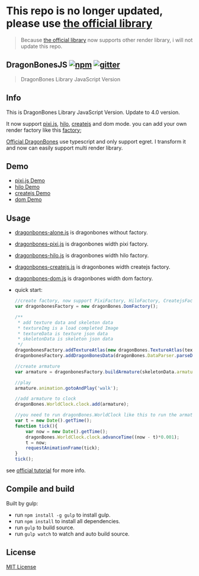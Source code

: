 # This repo is no longer updated, please use [the official library](https://github.com/DragonBones/DragonBonesJS)
>Because [the official library](https://github.com/DragonBones/DragonBonesJS) now supports other render library, i will not update this repo.



## DragonBonesJS  [![npm][npm-image]][npm-url] [![gitter][gitter-image]][gitter-url]
> DragonBones Library JavaScript Version

## Info
This is DragonBones Library JavaScript Version. Update to 4.0 version.

It now support [pixi.js](http://www.pixijs.com/), [hilo](https://github.com/hiloteam/hilo), [createjs](https://github.com/CreateJS/EaselJS) and dom mode.
you can add your own render factory like this [factory](https://github.com/06wj/DragonBonesJS/tree/master/src/factory);

[Official DragonBones](https://github.com/egret-labs/egret-core/tree/master/src/extension/dragonbones) use typescript and only support egret. I transform it and now can easily support multi render library.

## Demo

* [pixi.js Demo](http://06wj.github.io/DragonBonesJS/demo/index.html?type=pixi&anim=dragon)
* [hilo Demo](http://06wj.github.io/DragonBonesJS/demo/index.html?type=hilo&anim=dragon)
* [createjs Demo](http://06wj.github.io/DragonBonesJS/demo/index.html?type=createjs&anim=dragon)
* [dom Demo](http://06wj.github.io/DragonBonesJS/demo/index.html?type=dom&anim=dragon)


## Usage

* [dragonbones-alone.js](./build/dragonbones-alone.js) is dragonbones without factory.
* [dragonbones-pixi.js](./build/dragonbones-pixi.js) is dragonbones width pixi factory.
* [dragonbones-hilo.js](./build/dragonbones-hilo.js) is dragonbones width hilo factory.
* [dragonbones-createjs.js](./build/dragonbones-createjs.js) is dragonbones width createjs factory.
* [dragonbones-dom.js](./build/dragonbones-dom.js) is dragonbones width dom factory.

* quick start:

    ```javascript
    //create factory, now support PixiFactory, HiloFactory, CreatejsFactory and DomFactory
    var dragonbonesFactory = new dragonBones.DomFactory();

    /**
     * add texture data and skeleton data
     * textureImg is a load completed Image
     * textureData is texture json data
     * skeletonData is skeleton json data
     */
    dragonbonesFactory.addTextureAtlas(new dragonBones.TextureAtlas(textureImg, textureData));
    dragonbonesFactory.addDragonBonesData(dragonBones.DataParser.parseDragonBonesData(skeletonData));

    //create armature
    var armature = dragonbonesFactory.buildArmature(skeletonData.armature[0].name);

    //play
    armature.animation.gotoAndPlay('walk');

    //add armature to clock
    dragonBones.WorldClock.clock.add(armature);

    //you need to run dragonBones.WorldClock like this to run the armature
    var t = new Date().getTime();
    function tick(){
        var now = new Date().getTime();
        dragonBones.WorldClock.clock.advanceTime((now - t)*0.001);
        t = now;
        requestAnimationFrame(tick);
    }
    tick();
    ```

see [official tutorial](http://edn.egret.com/cn/docs/page/392) for more info.

## Compile and build

Built by gulp:

* run `npm install -g gulp` to install gulp.
* run `npm install` to install all dependencies.
* run `gulp` to build source.
* run `gulp watch` to watch and auto build source.

## License
[MIT License](http://en.wikipedia.org/wiki/MIT_License)

[npm-image]: https://img.shields.io/npm/v/dragonbones.svg?style=flat-square
[npm-url]: https://www.npmjs.com/package/dragonbones
[gitter-image]: https://img.shields.io/badge/GITTER-join%20chat-green.svg?style=flat-square
[gitter-url]: https://gitter.im/06wjin/DragonBonesJS?utm_source=badge&utm_medium=badge&utm_campaign=pr-badge&utm_content=badge
